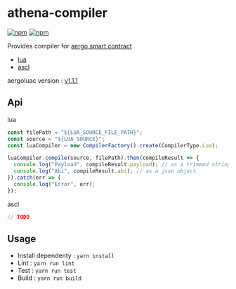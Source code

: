 # athena-compiler

[![npm](https://img.shields.io/npm/v/@aergo/athena-compiler.svg)](https://www.npmjs.com/package/@aergo/athena-compiler)
[![npm](https://img.shields.io/npm/dm/@aergo/athena-compiler.svg)](https://www.npmjs.com/package/@aergo/athena-compiler)

Provides compiler for [aergo smart contract](https://docs.aergo.io/en/latest/smart-contracts/index.html)

* [lua](https://docs.aergo.io/en/latest/smart-contracts/lua/index.html)
* [ascl](https://docs.aergo.io/en/latest/smart-contracts/scl/index.html)

aergoluac version : [v1.1.1](https://github.com/aergoio/aergo/releases/tag/v1.1.1)

## Api

lua

```js
const filePath = "${LUA_SOURCE_FILE_PATH}";
const source = "${LUA_SOURCE}";
const luaCompiler = new CompilerFactory().create(CompilerType.Lua);

luaCompiler.compile(source, filePath).then(compileResult => {
  console.log("Payload", compileResult.payload); // as a trimmed string form
  console.log("Abi", compileResult.abi); // as a json object
}).catch(err => {
  console.log("Error", err);
});
```

ascl

```js
// TODO
```

## Usage

* Install dependenty : `yarn install`
* Lint : `yarn run lint`
* Test : `yarn run test`
* Build : `yarn run build`
